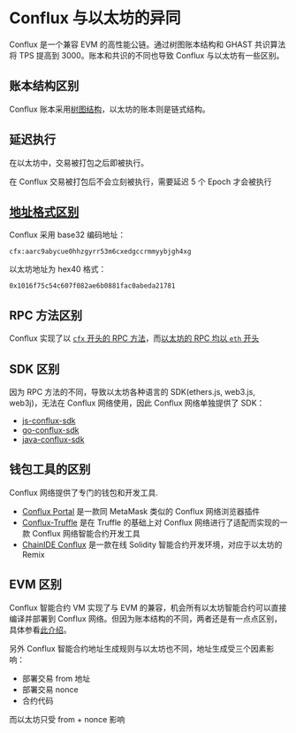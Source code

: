 # Conflux 与以太坊的异同

Conflux 是一个兼容 EVM 的高性能公链。通过树图账本结构和 GHAST 共识算法将 TPS 提高到 3000。账本和共识的不同也导致 Conflux 与以太坊有一些区别。

## 账本结构区别

Conflux 账本采用[树图结构](https://confluxnetwork.org/files/Conflux_Technical_Presentation_20200309.pdf)，以太坊的账本则是链式结构。

## 延迟执行

在以太坊中，交易被打包之后即被执行。

在 Conflux 交易被打包后不会立刻被执行，需要延迟 5 个 Epoch 才会被执行

## [地址格式区别](./conflux-address.md)

Conflux 采用 base32 编码地址：

```cfx:aarc9abycue0hhzgyrr53m6cxedgccrmmyybjgh4xg```

以太坊地址为 hex40 格式：

```0x1016f75c54c607f082ae6b0881fac0abeda21781```

## RPC 方法区别

Conflux 实现了以  [`cfx` 开头的 RPC 方法](http://developer.confluxnetwork.org/conflux-doc/docs/json_rpc/)，而[以太坊的 RPC 均以 `eth` 开头](https://eth.wiki/json-rpc/API)

## SDK 区别

因为 RPC 方法的不同，导致以太坊各种语言的 SDK(ethers.js, web3.js, web3j)，无法在 Conflux 网络使用，因此 Conflux 网络单独提供了 SDK：

* [js-conflux-sdk](https://docs.confluxnetwork.org/js-conflux-sdk)
* [go-conflux-sdk](https://github.com/conflux-chain/go-conflux-sdk)
* [java-conflux-sdk](https://github.com/conflux-chain/java-conflux-sdk)

## 钱包工具的区别

Conflux 网络提供了专门的钱包和开发工具.

* [Conflux Portal](https://portal.confluxnetwork.org/) 是一款同 MetaMask 类似的 Conflux 网络浏览器插件
* [Conflux-Truffle](https://www.npmjs.com/package/conflux-truffle) 是在 Truffle 的基础上对 Conflux 网络进行了适配而实现的一款 Conflux 网络智能合约开发工具
* [ChainIDE Conflux](https://chainide.com/s/createTempProject/conflux?language=en) 是一款在线 Solidity 智能合约开发环境，对应于以太坊的 Remix

## EVM 区别

Conflux 智能合约 VM 实现了与 EVM 的兼容，机会所有以太坊智能合约可以直接编译并部署到 Conflux 网络。但因为账本结构的不同，两者还是有一点点区别，具体参看[此介绍](https://juejin.cn/post/6879964152627101709)。

另外 Conflux 智能合约地址生成规则与以太坊也不同，地址生成受三个因素影响：

* 部署交易 from 地址
* 部署交易 nonce
* 合约代码

而以太坊只受 from + nonce 影响
